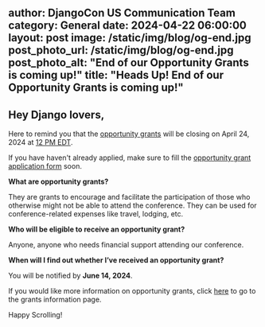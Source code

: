 author: DjangoCon US Communication Team
category: General
date: 2024-04-22 06:00:00
layout: post
image: /static/img/blog/og-end.jpg
post_photo_url: /static/img/blog/og-end.jpg
post_photo_alt: "End of our Opportunity Grants is coming up!"
title: "Heads Up! End of our Opportunity Grants is coming up!"
---

## Hey Django lovers, 

Here to remind you that the [opportunity grants](https://2024.djangocon.us/opportunity-grants/) will be closing on April 24, 2024 at [12 PM EDT](https://time.is/1200PM_24_Apr_2024_in_New_York?DjangoCon_US_2024_CFP_closes).

If you have haven't already applied, make sure to fill the [opportunity grant application form](https://forms.gle/Pi12J6vFQHq2CSAy5) soon.


**What are opportunity grants?**

They are grants to encourage and facilitate the participation of those who otherwise might not be able to attend the conference. They can be used for conference-related expenses like travel, lodging, etc.


**Who will be eligible to receive an opportunity grant?**

Anyone, anyone who needs financial support attending our conference.


**When will I find out whether I’ve received an opportunity grant?**

You will be notified by **June 14, 2024**.

If you would like more information on opportunity grants, click [here](https://2024.djangocon.us/opportunity-grants/) to go to the grants information page.

Happy Scrolling! 
